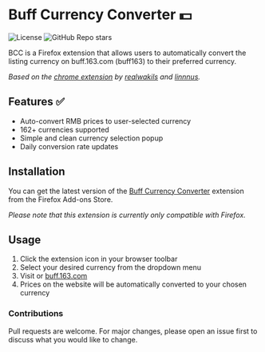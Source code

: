 # Buff Currency Converter 💵
![License](https://img.shields.io/github/license/cadecuddy/buff-currency-converter?style=flat-square)
![GitHub Repo stars](https://img.shields.io/github/stars/cadecuddy/buff-currency-converter?style=flat-square)

BCC is a Firefox extension that allows users to automatically convert the listing currency on buff.163.com (buff163) to their preferred currency.

_Based on the [chrome extension](https://github.com/realwakils/buffcurrency) by [realwakils](https://github.com/realwakils) and [linnnus](https://github.com/linnnus)._

## Features ✅

- Auto-convert RMB prices to user-selected currency
- 162+ currencies supported
- Simple and clean currency selection popup
- Daily conversion rate updates

## Installation
You can get the latest version of the [Buff Currency Converter](https://addons.mozilla.org/en-CA/firefox/addon/buff-currency-converter/) extension from the Firefox Add-ons Store.


_Please note that this extension is currently only compatible with Firefox._

## Usage

1. Click the extension icon in your browser toolbar
2. Select your desired currency from the dropdown menu
3. Visit or [buff.163.com](https://buff.163.com)
4. Prices on the website will be automatically converted to your chosen currency

### Contributions
Pull requests are welcome. For major changes, please open an issue first to discuss what you would like to change.
